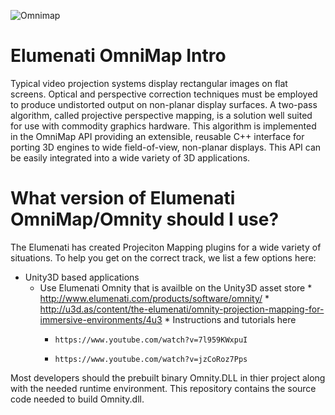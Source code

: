 
![Omnimap](http://www.clementshimizu.com/wp-content/uploads/2008/12/Elumenati-Magic-Planet-Dome-Spin.gif)
# Elumenati OmniMap Intro
Typical video projection systems display rectangular images on flat screens. Optical and perspective correction techniques must be employed to produce undistorted output on non-planar display surfaces. A two-pass algorithm, called projective perspective mapping, is a solution well suited for use with commodity graphics hardware. This algorithm is implemented in the OmniMap API providing an extensible, reusable C++ interface for porting 3D engines to wide field-of-view, non-planar displays. This API can be easily integrated into a wide variety of 3D applications.

# What version of Elumenati OmniMap/Omnity should I use? 
The Elumenati has created Projeciton Mapping plugins for a wide variety of situations.  To help you get on the correct track, we list a few options here:

* Unity3D based applications
    *   Use Elumenati Omnity that is availble on the Unity3D asset store
      *     http://www.elumenati.com/products/software/omnity/
      *     http://u3d.as/content/the-elumenati/omnity-projection-mapping-for-immersive-environments/4u3
      *     Instructions and tutorials here
        *     https://www.youtube.com/watch?v=7l959KWxpuI
        *     https://www.youtube.com/watch?v=jzCoRoz7Pps




Most developers should the prebuilt binary Omnity.DLL in thier project along with the needed runtime environment.  This repository contains the source code needed to build Omnity.dll.
